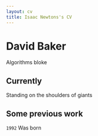 ```yaml
---
layout: cv
title: Isaac Newtons's CV
---
```

# David Baker
Algorithms bloke

## Currently

Standing on the shoulders of giants

## Some previous work

`1992` Was born

